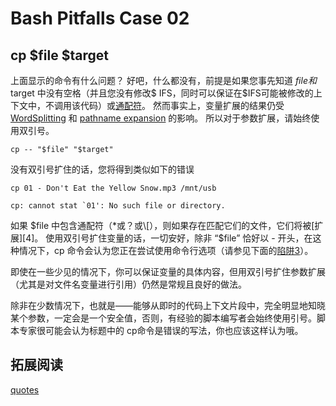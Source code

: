 # Bash Pitfalls Case 02
## cp $file $target

上面显示的命令有什么问题？ 好吧，什么都没有，前提是如果您事先知道 $file 和$target 中没有空格（并且您没有修改$ IFS，同时可以保证在$IFS可能被修改的上下文中，不调用该代码）或[通配符][1]。 然而事实上，变量扩展的结果仍受[WordSplitting][2] 和 [pathname expansion][3] 的影响。 所以对于参数扩展，请始终使用双引号。

```shell
cp -- "$file" "$target"
```

没有双引号扩住的话，您将得到类似如下的错误
```shell
cp 01 - Don't Eat the Yellow Snow.mp3 /mnt/usb

cp: cannot stat `01': No such file or directory.
```
如果 $file 中包含通配符（*或？或\[），则如果存在匹配它们的文件，它们将被[扩展][4]。 
使用双引号扩住变量的话，一切安好，除非 “$file” 恰好以 - 开头，在这种情况下，cp 命令会认为您正在尝试使用命令行选项（请参见下面的[陷阱3][5]）。

即使在一些少见的情况下，你可以保证变量的具体内容，但用双引号扩住参数扩展（尤其是对文件名变量进行引用）仍然是常规且良好的做法。

除非在少数情况下，也就是——能够从即时的代码上下文片段中，完全明显地知晓某个参数，一定会是一个安全值，否则，有经验的脚本编写者会始终使用引号。脚本专家很可能会认为标题中的 cp命令是错误的写法，你也应该这样认为哦。


## 拓展阅读
[quotes](http://mywiki.wooledge.org/Quotes)

[1]: http://mywiki.wooledge.org/glob
[2]: http://mywiki.wooledge.org/WordSplitting
[3]: http://mywiki.wooledge.org/glob
[4]: http://mywiki.wooledge.org/glob
[5]: http://mywiki.wooledge.org/BashPitfalls#pf3